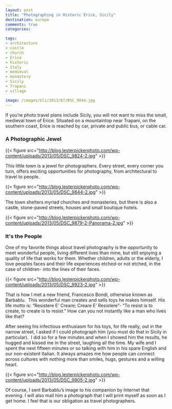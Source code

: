 ```yaml
---
layout: post
title: "Photographing in Historic Erice, Sicily"
destination: europe
comments: true
categories:

tags:
- architecture
- castle
- church
- Erice
- historic
- Italy
- medieval
- monastery
- Sicily
- Trapani
- village

image: /images/bli/2013/07/DSC_9844.jpg
---
```


If you’re photo travel plans include Sicily, you will not want to miss the small, medieval town of Erice. Situated on a mountaintop near Trapani, on the southern coast, Erice is reached by car, private and public bus, or cable car.

<!--more-->

### A Photographic Jewel

{{< figure src="http://blog.lesterpickerphoto.com/wp-content/uploads/2013/05/DSC_9824-2.jpg" >}}

This little town is a jewel for photographers. Every street, every corner you turn, offers exciting opportunities for photography, from architectural to travel to people. 

{{< figure src="http://blog.lesterpickerphoto.com/wp-content/uploads/2013/05/DSC_9844-2.jpg" >}}

The town shelters myriad churches and monasteries, but there is also a castle, stone-paved streets, houses and small boutique hotels.

{{< figure src="http://blog.lesterpickerphoto.com/wp-content/uploads/2013/05/DSC_9879-2-Panorama-2.jpg" >}}

### It's the People

One of my favorite things about travel photography is the opportunity to meet wonderful people, living different lives than mine, but still enjoying a quality of life that works for them. Whether children, adults or the elderly, I love peoples faces and their life experiences etched-or not etched, in the case of children- into the lines of their faces.

{{< figure src="http://blog.lesterpickerphoto.com/wp-content/uploads/2013/05/DSC_9923-2.jpg" >}}

That is how I met a new friend, Francesco Bondi, otherwise known as Barbablu.  This wonderful man creates and sells toys he makes himself. His life motto is: “Resistere E’ Creare; Creare E’ Resistere”- “To resist is to create, to create is to resist.” How can you not instantly like a man who lives like that?

After seeing his infectious enthusiasm for his toys, for life really, out in the narrow street, I asked if I could photograph him (you must do that in Sicily in particular).  I did so for a few minutes and when I showed him the results, he hugged and kissed me in the street, laughing all the time. My wife and I spent the next fifteen minutes or so talking with him in his spare English and our non-existent Italian. It always amazes me how people can connect across cultures with nothing more than smiles, hugs, gestures and a willing heart.

{{< figure src="http://blog.lesterpickerphoto.com/wp-content/uploads/2013/05/DSC_9905-2.jpg" >}}

Of course, I sent Barbablu’s image to his companion by Internet that evening. I will also mail him a photograph that I will print myself as soon as I get home. I feel that is our obligation as travel photographers.
 

 
